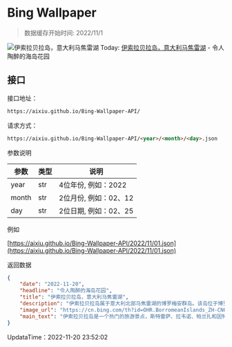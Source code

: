 # Bing Wallpaper

> 数据缓存开始时间: 2022/11/1

![伊索拉贝拉岛，意大利马焦雷湖](https://cn.bing.com/th?id=OHR.BorromeanIslands_ZH-CN0480730115_1920x1080.jpg&rf=LaDigue_1920x1080.jpg)
Today: [伊索拉贝拉岛，意大利马焦雷湖](https://cn.bing.com/th?id=OHR.BorromeanIslands_ZH-CN0480730115_1920x1080.jpg&rf=LaDigue_1920x1080.jpg) - 令人陶醉的海岛花园

## 接口

接口地址：

```html
https://aixiu.github.io/Bing-Wallpaper-API/
```

请求方式：

```html
https://aixiu.github.io/Bing-Wallpaper-API/<year>/<month>/<day>.json
```

参数说明

| 参数 | 类型 | 说明 |
| - | - | - |
| year | str | 4位年份, 例如：2022 |
| month | str | 2位月份, 例如：02、12 |
| day | str | 2位日期, 例如：02、25 |

例如

[https://aixiu.github.io/Bing-Wallpaper-API/2022/11/01.json](https://aixiu.github.io/Bing-Wallpaper-API/2022/11/01.json)

返回数据

```json
{
    "date": "2022-11-20",
    "headline": "令人陶醉的海岛花园",
    "title": "伊索拉贝拉岛，意大利马焦雷湖",
    "description": "伊索拉贝拉岛属于意大利北部马焦雷湖的博罗梅安群岛。该岛位于博罗梅安湾，距离湖畔小镇斯特雷萨400米。全岛长320米、宽400米，分为宫殿、意大利花园和小渔村三部分。",
    "image_url": "https://cn.bing.com/th?id=OHR.BorromeanIslands_ZH-CN0480730115_1920x1080.jpg&rf=LaDigue_1920x1080.jpg",
    "main_text": "伊索拉贝拉岛是一个热门的旅游景点，斯特雷萨、拉韦诺、帕兰扎和因特拉都有到这里的定期渡轮。一年一度的斯特雷萨马焦雷湖音乐节就在此举办。"
}
```

UpdataTime：2022-11-20 23:52:02
